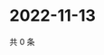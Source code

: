 # 2022-11-13

共 0 条

<!-- BEGIN WEIBO -->
<!-- 最后更新时间 Sun Nov 13 2022 23:16:58 GMT+0800 (China Standard Time) -->

<!-- END WEIBO -->
